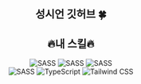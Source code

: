 <div align=center><h2>성시언 깃허브 🍀</h2></div>

<div align=center><h2>🔥내 스킬🔥</h2></div>
<div align=center>
<img alt="SASS" src ="https://img.shields.io/badge/HTML5-E34F26.svg?&style=for-the-badge&logo=HTML5&logoColor=white"/>
<img alt="SASS" src ="https://img.shields.io/badge/CSS3-1572B6.svg?&style=for-the-badge&logo=CSS3&logoColor=white"/>
<img alt="SASS" src ="https://img.shields.io/badge/Javascript-F7DF1E.svg?&style=for-the-badge&logo=Javascript&logoColor=white"/>
<br>
<img alt="SASS" src ="https://img.shields.io/badge/React-61DAFB.svg?&style=for-the-badge&logo=React&logoColor=white"/>
<img alt="TypeScript" src="https://img.shields.io/badge/TypeScript-3178C6.svg?&style=for-the-badge&logo=TypeScript&logoColor=white"/>
<img alt="Tailwind CSS" src="https://img.shields.io/badge/Tailwind%20CSS-06B6D4.svg?&style=for-the-badge&logo=Tailwind%20CSS&logoColor=white"/>

</div>
